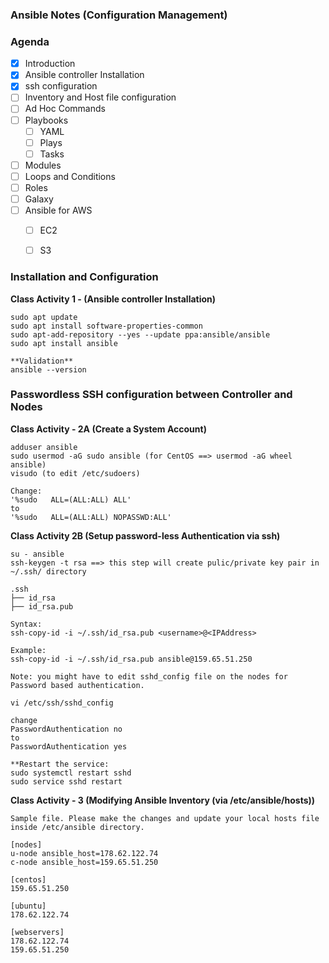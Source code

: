### ##############################
### Ansible Notes (Configuration Management)
### ##############################


### Agenda

- [x] Introduction
- [x] Ansible controller Installation
- [x] ssh configuration
- [ ] Inventory and Host file configuration
- [ ] Ad Hoc Commands
- [ ] Playbooks
    - [ ] YAML
    - [ ] Plays
    - [ ] Tasks
- [ ] Modules
- [ ] Loops and Conditions
- [ ] Roles
- [ ] Galaxy
- [ ] Ansible for AWS
    - [ ] EC2
    - [ ] S3


### Installation and Configuration

**Class Activity 1 - (Ansible controller Installation)**

```
sudo apt update
sudo apt install software-properties-common
sudo apt-add-repository --yes --update ppa:ansible/ansible
sudo apt install ansible

**Validation**
ansible --version
```
### Passwordless SSH configuration between Controller and Nodes
**Class Activity - 2A (Create a System Account)**
```
adduser ansible
sudo usermod -aG sudo ansible (for CentOS ==> usermod -aG wheel ansible)
visudo (to edit /etc/sudoers)

Change:
'%sudo   ALL=(ALL:ALL) ALL'
to
'%sudo   ALL=(ALL:ALL) NOPASSWD:ALL'
```

**Class Activity 2B (Setup password-less Authentication via ssh)**
```
su - ansible
ssh-keygen -t rsa ==> this step will create pulic/private key pair in ~/.ssh/ directory

.ssh
├── id_rsa
├── id_rsa.pub

Syntax:
ssh-copy-id -i ~/.ssh/id_rsa.pub <username>@<IPAddress>

Example:
ssh-copy-id -i ~/.ssh/id_rsa.pub ansible@159.65.51.250

Note: you might have to edit sshd_config file on the nodes for Password based authentication.

vi /etc/ssh/sshd_config

change
PasswordAuthentication no
to
PasswordAuthentication yes

**Restart the service:
sudo systemctl restart sshd
sudo service sshd restart

```
**Class Activity - 3 (Modifying Ansible Inventory (via /etc/ansible/hosts))**
```
Sample file. Please make the changes and update your local hosts file inside /etc/ansible directory.

[nodes]
u-node ansible_host=178.62.122.74
c-node ansible_host=159.65.51.250

[centos]
159.65.51.250

[ubuntu]
178.62.122.74

[webservers]
178.62.122.74
159.65.51.250
```

